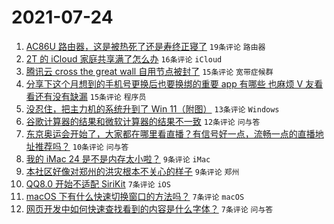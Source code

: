 # 2021-07-24

1. [AC86U 路由器，这是被热死了还是寿终正寝了](https://www.v2ex.com/t/791460) `19条评论` `路由器`
1. [2T 的 iCloud 家庭共享满了怎么办](https://www.v2ex.com/t/791462) `16条评论` `iCloud`
1. [腾讯云 cross the great wall 自用节点被封了](https://www.v2ex.com/t/791468) `15条评论` `宽带症候群`
1. [分享下这个月想到的手机号更换后也要换绑的重要 app 有哪些 也麻烦 V 友看看还有没有缺漏](https://www.v2ex.com/t/791465) `15条评论` `程序员`
1. [没忍住，把主力机的系统升到了 Win 11（附图）](https://www.v2ex.com/t/791479) `13条评论` `Windows`
1. [谷歌计算器的结果和微软计算器的结果不一致](https://www.v2ex.com/t/791461) `12条评论` `问与答`
1. [东京奥运会开始了，大家都在哪里看直播？有信号好一点，流畅一点的直播地址推荐吗？](https://www.v2ex.com/t/791477) `10条评论` `问与答`
1. [我的 iMac 24 是不是内存太小啦？](https://www.v2ex.com/t/791473) `9条评论` `iMac`
1. [本社区好像对郑州的洪灾根本不关心的样子](https://www.v2ex.com/t/791474) `9条评论` `郑州`
1. [QQ8.0 开始不适配 SiriKit](https://www.v2ex.com/t/791484) `7条评论` `iOS`
1. [macOS 下有什么快速切换窗口的方法吗？](https://www.v2ex.com/t/791480) `7条评论` `macOS`
1. [网页开发中如何快速查找看到的内容是什么字体？](https://www.v2ex.com/t/791458) `7条评论` `问与答`
